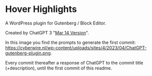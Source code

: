 # Hover Highlights

A WordPress plugin for Gutenberg / Block Editor.

Created by ChatGPT 3 "[Mar 14 Version](https://help.openai.com/en/articles/6825453-chatgpt-release-notes)".

In this image you find the prompts to generate the first commit: https://cyberwire.nl/wp-content/uploads/sites/4/2023/04/ChatGPT-gutenberg-plugin.png.

Every commit thereafter a response of ChatGPT to the commit title (+description), until the first commit of this readme.
